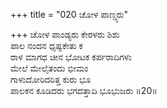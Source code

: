 +++
title = "020 ಚೋಳ ಪಾಣ್ಡ್ಯರು"

+++
ಚೋಳ ಪಾಂಡ್ಯರು ಕೇರಳರು ಶಿಶು  
ಪಾಲ ನಂದನ ಧೃಷ್ಟಕೇತು ಕ   
ರಾಳ ಮಾಗಧ ಚೀನ ಭೋಟಕ ಕರ್ಪರಾದಿಗಳು   
ಮೇಲೆ ಮೇಲೈತಂದು ಭೀಮಂ   
ಗಾಳುದೋರಿದರಿತ್ತ ಕುರು ಭೂ   
ಪಾಲಕನ ಕೂಡಿದರು ಭಗದತ್ತಾದಿ ಭೂಭುಜರು   ॥20॥